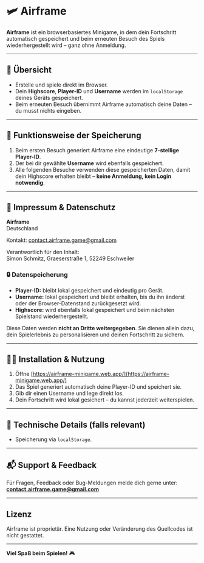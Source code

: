 # 🛩️ Airframe

**Airframe** ist ein browserbasiertes Minigame, in dem dein Fortschritt automatisch gespeichert und beim erneuten Besuch des Spiels wiederhergestellt wird – ganz ohne Anmeldung.

---

## 🚀 Übersicht

- Erstelle und spiele direkt im Browser.
- Dein **Highscore**, **Player-ID** und **Username** werden im `localStorage` deines Geräts gespeichert.
- Beim erneuten Besuch übernimmt Airframe automatisch deine Daten – du musst nichts eingeben.

---

## 🧠 Funktionsweise der Speicherung

1. Beim ersten Besuch generiert Airframe eine eindeutige **7-stellige Player-ID**.
2. Der bei dir gewählte **Username** wird ebenfalls gespeichert.
3. Alle folgenden Besuche verwenden diese gespeicherten Daten, damit dein Highscore erhalten bleibt – **keine Anmeldung, kein Login notwendig**.

---

## 📄 Impressum & Datenschutz

**Airframe**  
Deutschland

Kontakt: contact.airframe.game@gmail.com

Verantwortlich für den Inhalt:  
Simon Schmitz, Graeserstraße 1, 52249 Eschweiler

### 🔒 Datenspeicherung

- **Player-ID:** bleibt lokal gespeichert und eindeutig pro Gerät.
- **Username:** lokal gespeichert und bleibt erhalten, bis du ihn änderst oder der Browser-Datenstand zurückgesetzt wird.
- **Highscore:** wird ebenfalls lokal gespeichert und beim nächsten Spielstand wiederhergestellt.

Diese Daten werden **nicht an Dritte weitergegeben**. Sie dienen allein dazu, dein Spielerlebnis zu personalisieren und deinen Fortschritt zu sichern.

---

## 👨‍💻 Installation & Nutzung

1. Öffne [https://airframe-minigame.web.app/](https://airframe-minigame.web.app/)
2. Das Spiel generiert automatisch deine Player-ID und speichert sie.
3. Gib dir einen Username und lege direkt los.
4. Dein Fortschritt wird lokal gesichert – du kannst jederzeit weiterspielen.

---

## 🔧 Technische Details (falls relevant)

- Speicherung via `localStorage`.

---

## 📬 Support & Feedback

Für Fragen, Feedback oder Bug-Meldungen melde dich gerne unter:  
**contact.airframe.game@gmail.com**

---

## Lizenz

Airframe ist proprietär. Eine Nutzung oder Veränderung des Quellcodes ist nicht gestattet.

---

**Viel Spaß beim Spielen!** 🎮
